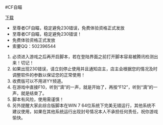 #CF自瞄

[下载](https://github.com/autoaim/autoaim/archive/master.zip)

-	至尊者CF自瞄，稳定避免230错误，免费体验资格正式发放
-	至尊者CF自瞄，稳定避免230错误！
-	免费体验资格正式发放
-	索要QQ：502396544

1.	必须进入游戏之后再开启脚本，若在登陆界面之前打开脚本容易被腾讯检测出来！切记！
2.	如果出现230错误，请立刻停止使用并且通知店主，店主会根据您的情况及时调整软件的参数以保证您的正常使用！
3.	收费版可以不用进YY频道。
4.	在游戏中直接F10，听到“滴”的一声，就是开始了，再按“F12”，听到“滴”的一声，就是结束了。
5.	脚本有风险，使用需谨慎！
6.	另外提醒大家此综合版脚本在WIN 7 64位系统下完美无错运行，其他系统不建议使用，如果在其他系统运行出现封号情况本人不承担任何责任，祝你游戏愉快。
